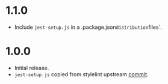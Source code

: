 # 1.1.0

-   Include `jest-setup.js` in a .package.json` distribution `files`.

# 1.0.0

-   Initial release.
-   `jest-setup.js` copied from stylelint upstream [commit](https://github.com/stylelint/stylelint/blob/4c90af5863acf3026d8424b49a78189106f052dc/jest-setup.js).
